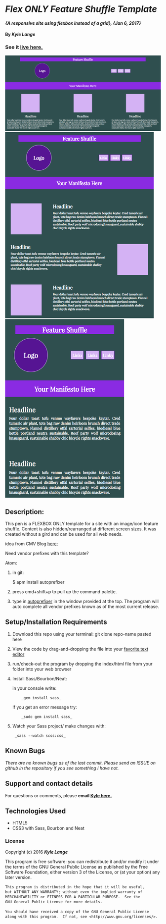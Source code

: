 # _Flex ONLY Feature Shuffle Template_

#### _{A responsive site using flexbox instead of a grid}, {Jan 6, 2017}_

#### By _**Kyle Lange**_

### See it [live here.](http://codepen.io/kylelange/pen/ZLGJLb)

![screenshot](Screenshot1.png)
![screenshot](Screenshot2.png)
![screenshot](Screenshot3.png)

## Description:

This pen is a FLEXBOX ONLY template for a site with an image/icon feature shuffle.  Content is also hidden/rearranged at different screen sizes.  It was created without a gird and can be used for all web needs.

idea from CMV Blog [here:](https://codemyviews.com/blog/5-really-useful-responsive-web-design-patterns)

Need vendor prefixes with this template?

Atom:

1. in git:


    $ apm install autoprefixer

2. press cmd+shift+p to pull up the command palette.

3. type in [autoprefixer](https://atom.io/packages/command-palette) in the window provided at the top. The program will auto complete all vendor prefixes known as of the most current release.

## Setup/Installation Requirements

1. Download this repo using your terminal: git clone repo-name pasted here

2. View the code by drag-and-dropping the file into your [favorite text editor](https://atom.io)

3. run/check-out the program by dropping the index/html file from your folder into your web browser

4. Install Sass/Bourbon/Neat:

   in your console write:

           _gem install sass_

   If you get an error message try:

           _sudo gem install sass_

 5. Watch your Sass project/ make changes with:

         _sass --watch scss:css_


## Known Bugs

_There are no known bugs as of the last commit. Please send an ISSUE on github in the repository if you see something I have not._

## Support and contact details

For questions or comments, please __email  [Kyle here.](baronsintrees@gmail.com)__

## Technologies Used

* HTML5
* CSS3 with Sass, Bourbon and Neat

### License

Copyright (c) 2016 **_Kyle Lange_**

This program is free software: you can redistribute it and/or modify
    it under the terms of the GNU General Public License as published by
    the Free Software Foundation, either version 3 of the License, or
    (at your option) any later version.

    This program is distributed in the hope that it will be useful,
    but WITHOUT ANY WARRANTY; without even the implied warranty of
    MERCHANTABILITY or FITNESS FOR A PARTICULAR PURPOSE.  See the
    GNU General Public License for more details.

    You should have received a copy of the GNU General Public License
    along with this program.  If not, see <http://www.gnu.org/licenses/>.
